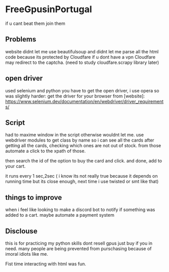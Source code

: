 # FreeGpusinPortugal
if u cant beat them join them

## Problems

website didnt let me use beautifulsoup and didnt let me parse all the html code because its protected by Cloudfare
if u dont have a vpn Cloudfare may redirect to the captcha. 
(need to study cloudfare.scrapy library later)

## open driver
used selenium and python 
you have to get the open driver, i use opera so was slightly harder:
get the driver for your browser from [website]: https://www.selenium.dev/documentation/en/webdriver/driver_requirements/

## Script
had to maxime window in the script otherwise wouldnt let me.
use webdriver modules to get class by name so i can see all the cards
after getting all the cards, checking which ones are not out of stock.
from those automate a click to the xpath of those.

then search the id of the option to buy the card and click. and done, add to your cart.

it runs every 1 sec,2sec ( i know its not really true because it depends on running time but its close enough, next time i use twisted or smt like that)
## things to improve

when i feel like looking to make a discord bot to notify if something was added to a cart.
maybe automate a payment system

## Disclouse

this is for practicing my python skills
dont resell gpus
just buy if you in need. many people are being prevented from purschasing because of imoral idiots like me.

Fist time interacting with html was fun.